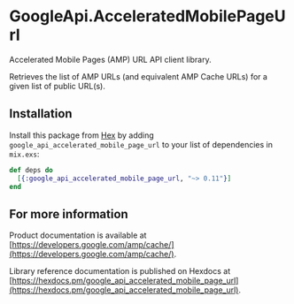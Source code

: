 # GoogleApi.AcceleratedMobilePageUrl

Accelerated Mobile Pages (AMP) URL API client library.

Retrieves the list of AMP URLs (and equivalent AMP Cache URLs) for a given list of public URL(s). 

## Installation

Install this package from [Hex](https://hex.pm) by adding
`google_api_accelerated_mobile_page_url` to your list of dependencies in `mix.exs`:

```elixir
def deps do
  [{:google_api_accelerated_mobile_page_url, "~> 0.11"}]
end
```

## For more information

Product documentation is available at [https://developers.google.com/amp/cache/](https://developers.google.com/amp/cache/).

Library reference documentation is published on Hexdocs at
[https://hexdocs.pm/google_api_accelerated_mobile_page_url](https://hexdocs.pm/google_api_accelerated_mobile_page_url).
